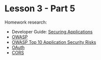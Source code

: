 # Lesson 3 - Part 5

Homework research:

   * Developer Guide: [Securing Applications](https://docs.oracle.com/middleware/jet410/jet/developer/GUID-F575F3BA-CA01-4DC5-94AE-EC6C3AC33E9F.htm#JETDG273)
   * [OWASP](https://www.owasp.org/index.php/Main_Page)
   * [OWASP Top 10 Application Security Risks](https://www.owasp.org/index.php/Top_10_2017-Top_10)
   * [OAuth](https://oauth.net/)
   * [CORS](https://developer.mozilla.org/en-US/docs/Web/HTTP/CORS)